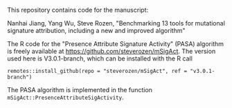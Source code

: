 This repository contains code for the manuscript:

Nanhai Jiang, Yang Wu, Steve Rozen, 
"Benchmarking 13 tools for mutational signature attribution, including a new and improved algorithm"

The R code for the "Presence Attribute Signature Activity" (PASA) algorithm is freely available at https://github.com/steverozen/mSigAct. The version used here is V3.0.1-branch, which can be installed with the R call 

`remotes::install_github(repo = "steverozen/mSigAct", ref = "v3.0.1-branch")`

The PASA algorithm is implemented in the function `mSigAct::PresenceAttributeSigActivity`.
